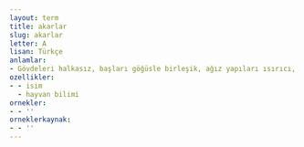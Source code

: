 ```yaml
---
layout: term
title: akarlar
slug: akarlar
letter: A
lisan: Türkçe
anlamlar:
- Gövdeleri halkasız, başları göğüsle birleşik, ağız yapıları ısırıcı, sokucu veya emici örümceğimsiler takımı
ozellikler:
- - isim
  - hayvan bilimi
ornekler:
- - ''
orneklerkaynak:
- - ''
---
```


